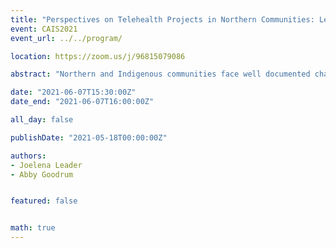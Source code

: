 ```yaml
---
title: "Perspectives on Telehealth Projects in Northern Communities: Lessons Learned for Decolonized Participatory Design and Assessment"
event: CAIS2021
event_url: ../../program/

location: https://zoom.us/j/96815079086

abstract: "Northern and Indigenous communities face well documented challenges to accessing services and are impeded by significant infrastructure and technological limitations prompting the urgency to adopt innovative approaches to overcome these barriers. Telehealth – the means of accessing healthcare services and information across distance – promises to augment services to address access issues, yet notable utilization and structural constraints remain. Drawing on a recent community-based study capturing the perspectives from four Northern Saskatchewan communities on telehealth utilization, this paper draws attention to the importance of community collaborations as crucial to better decision-making and pathways forward. Specifically, this work identifies the need for decolonized participatory design (PD) and participatory technology assessment models that consider broader socio-cultural and technical factors to inform Indigenous technology design, adoption, and assessment for long-term community benefit. Further, to this is the need for community driven approaches and engagement through knowledge mobilization strategies that could better inform future community development."

date: "2021-06-07T15:30:00Z"
date_end: "2021-06-07T16:00:00Z"

all_day: false

publishDate: "2021-05-18T00:00:00Z"

authors:
- Joelena Leader
- Abby Goodrum


featured: false


math: true
---
```

